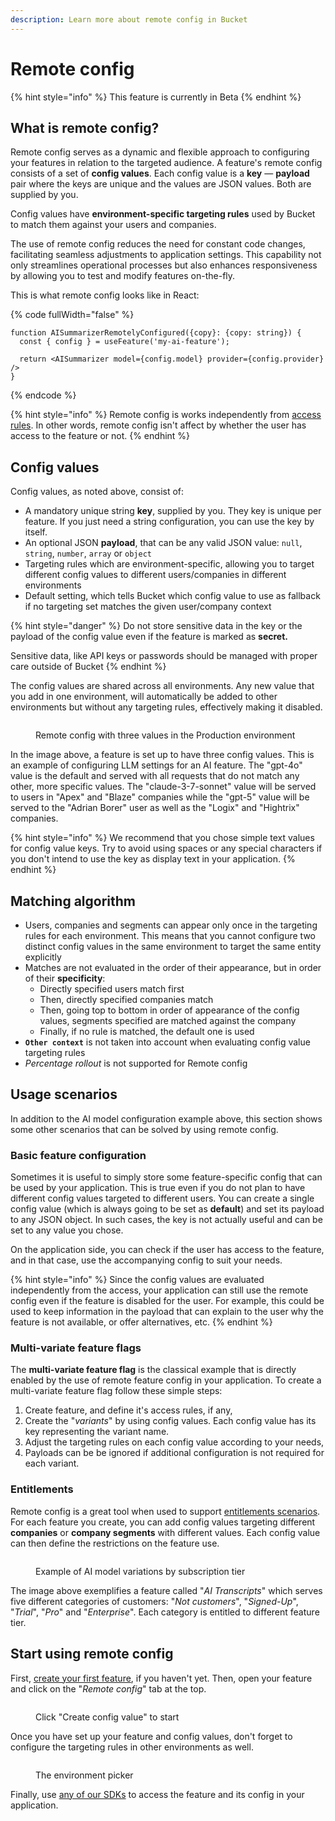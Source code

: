 ```yaml
---
description: Learn more about remote config in Bucket
---
```


# Remote config

{% hint style="info" %}
This feature is currently in Beta
{% endhint %}

## What is remote config?

Remote config serves as a dynamic and flexible approach to configuring your features in relation to the targeted audience. A feature's remote config consists of a set of **config values**. Each config value is a **key** — **payload** pair where the keys are unique and the values are JSON values. Both are supplied by you.

Config values have **environment-specific targeting rules** used by Bucket to match them against your users and companies.

The use of remote config reduces the need for constant code changes, facilitating seamless adjustments to application settings. This capability not only streamlines operational processes but also enhances responsiveness by allowing you to test and modify features on-the-fly.

This is what remote config looks like in React:

{% code fullWidth="false" %}
```tsx
function AISummarizerRemotelyConfigured({copy}: {copy: string}) {
  const { config } = useFeature('my-ai-feature');

  return <AISummarizer model={config.model} provider={config.provider} />
}
```
{% endcode %}

{% hint style="info" %}
Remote config is works independently from [access rules](feature-targeting-rules.md). In other words, remote config isn't affect by whether the user has access to the feature or not.
{% endhint %}

## Config values

Config values, as noted above, consist of:

* A mandatory unique string **key**, supplied by you. They key is unique per feature. If you just need a string configuration, you can use the key by itself.
* An optional JSON **payload**, that can be any valid JSON value: `null`, `string`, `number`, `array` or `object`
* Targeting rules which are environment-specific, allowing you to target different config values to different users/companies in different environments
* Default setting, which tells Bucket which config value to use as fallback if no targeting set matches the given user/company context

{% hint style="danger" %}
Do not store sensitive data in the key or the payload of the config value even if the feature is marked as **secret.**

Sensitive data, like API keys or passwords should be managed with proper care outside of Bucket
{% endhint %}

The config values are shared across all environments. Any new value that you add in one environment, will automatically be added to other environments but without any targeting rules, effectively making it disabled.

<figure><img src="../../.gitbook/assets/remote config - 3.png" alt=""><figcaption><p>Remote config with three values in the Production environment</p></figcaption></figure>

In the image above, a feature is set up to have three config values. This is an example of configuring  LLM settings for an AI feature. The "gpt-4o" value is the default and served with all requests that do not match any other, more specific values. The "claude-3-7-sonnet" value will be served to users in "Apex" and "Blaze" companies while the "gpt-5" value will be served to the "Adrian Borer" user as well as the "Logix" and "Hightrix" companies.

{% hint style="info" %}
We recommend that you chose simple text values for config value keys. Try to avoid using spaces or any special characters if you don't intend to use the key as display text in your application.
{% endhint %}

## Matching algorithm&#x20;

* Users, companies and segments can appear only once in the targeting rules for each environment. This means that you cannot configure two distinct config values in the same environment to target the same entity explicitly
* Matches are not evaluated in the order of their appearance, but in order of their **specificity**:
  * Directly specified users match first
  * Then, directly specified companies match
  * Then, going top to bottom in order of appearance of the config values, segments specified are matched against the company
  * Finally, if no rule is matched, the default one is used
* **`Other context`** is  not taken into account when evaluating config value targeting rules
* _Percentage rollout_ is not supported for Remote config

## Usage scenarios

In addition to the AI model configuration example above, this section shows some other scenarios that can be solved by using remote config.

### Basic feature configuration

Sometimes it is useful to simply store some feature-specific config that can be used by your application. This is true even if you do not plan to have different config values targeted to different users. You can create a single config value (which is always going to be set as **default**) and set its payload to any JSON object. In such cases, the key is not actually useful and can be set to any value you chose.

On the application side, you can check if the user has access to the feature, and in that case, use the accompanying config to suit your needs.

{% hint style="info" %}
Since the config values are evaluated independently from the access, your application can still use the remote config even if the feature is disabled for the user. For example, this could be used to keep information in the payload that can explain to the user why the feature is not available, or offer alternatives, etc.
{% endhint %}

### Multi-variate feature flags

The **multi-variate feature flag** is the classical example that is directly enabled by the use of remote feature config in your application. To create a multi-variate feature flag follow these simple steps:

1. Create feature, and define it's access rules, if any,
2. Create the "_variants_" by using config values. Each config value has its key representing the variant name.
3. Adjust the targeting rules on each config value according to your needs,
4. Payloads can be be ignored if additional configuration is not required for each variant.

### Entitlements

Remote config is a great tool when used to support [entitlements scenarios](../feature-entitlements/). For each feature you create, you can add config values targeting different **companies** or **company segments** with different values. Each config value can then define the restrictions on the feature use.

<figure><img src="../../.gitbook/assets/image (1).png" alt=""><figcaption><p>Example of AI model variations by subscription tier</p></figcaption></figure>

The image above exemplifies a feature called "_AI Transcripts_" which serves five different categories of customers: "_Not customers_", "_Signed-Up_", "_Trial_", "_Pro_" and "_Enterprise_". Each category is entitled to different feature tier.

## Start using remote config

First, [create your first feature](../create-your-first-feature.md), if you haven't yet. Then, open your feature and click on the "_Remote config_" tab at the top.

<figure><img src="../../.gitbook/assets/image (5).png" alt=""><figcaption><p>Click "Create config value" to start</p></figcaption></figure>

Once you have set up your feature and config values, don't forget to configure the targeting rules in other environments as well.

<figure><img src="../../.gitbook/assets/image (6).png" alt=""><figcaption><p>The environment picker</p></figcaption></figure>

Finally, use [any of our SDKs](../../supported-languages/overview.md) to access the feature and its config in your application.
